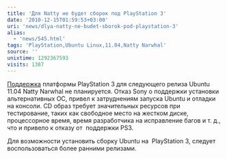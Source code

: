 ```yaml
---
title: 'Для Natty не будет сборок под PlayStation 3'
date: '2010-12-15T01:59:53+03:00'
uri: 'news/dlya-natty-ne-budet-sborok-pod-playstation-3'
alias: 
  - 'news/545.html'
tags: 'PlayStation,Ubuntu Linux,11.04,Natty Narwhal'
source: ''
unixtime: 1292367593
visits: 1387
---
```

[Поддержка](https://lists.ubuntu.com/archives/ubuntu-devel-announce/2010-December/000797.html) платформы PlayStation 3 для следующего релиза Ubuntu 11.04 Natty Narwhal не планируется. Отказ Sony о поддержки установки альтернативных ОС, привел к затруднениям запуска Ubuntu и отладки на консоли. CD образ требует значительных ресурсов при тестирование, таких как свободное место на жестком диске, процессорное время, время разработчика на исправление багов и т. д., что и привело к отказу от  поддержки PS3. 

Для возможности установить сборку Ubuntu на  PlayStation 3, следует воспользоваться более ранними релизами.

